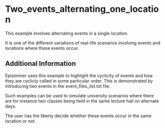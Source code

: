 # Two_events_alternating_one_location
This example involves alternating events in a single location.

It is one of the different variations of real-life scenarios involving events and locations where these events occur.

## Additional Information
Episimmer uses this example to highlight the cyclicity of events and how they are cyclicly called in some particular order. This is demonstrated by introducing two events in the event_files_list.txt file.

Such examples can be used to simulate university scenarios where there are for instance two classes being held in the same lecture hall on alternate days.

The user has the liberty decide whether these events occur in the same location or not.
